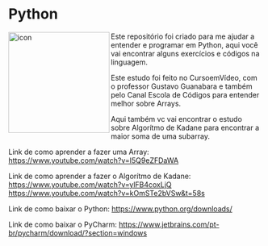# Python


<img src="https://techstack-generator.vercel.app/python-icon.svg" alt="icon" align="left" width="200" />

Este repositório foi criado para me ajudar a entender e programar em Python, aqui você vai encontrar alguns exercícios e códigos na linguagem.

Este estudo foi feito no CursoemVídeo, com o professor Gustavo Guanabara e também pelo Canal Escola de Códigos para entender melhor sobre Arrays.

Aqui também vc vai encontrar o estudo sobre Algorítmo de Kadane para encontrar a maior soma de uma subarray.

Link de como aprender a fazer uma Array: https://www.youtube.com/watch?v=I5Q9eZFDaWA

Link de como aprender a fazer o Algorítmo de Kadane: https://www.youtube.com/watch?v=ylFB4coxLjQ
https://www.youtube.com/watch?v=kOmSTe2bVSw&t=58s

Link de como baixar o Python: https://www.python.org/downloads/

Link de como baixar o PyCharm: https://www.jetbrains.com/pt-br/pycharm/download/?section=windows

 

 
